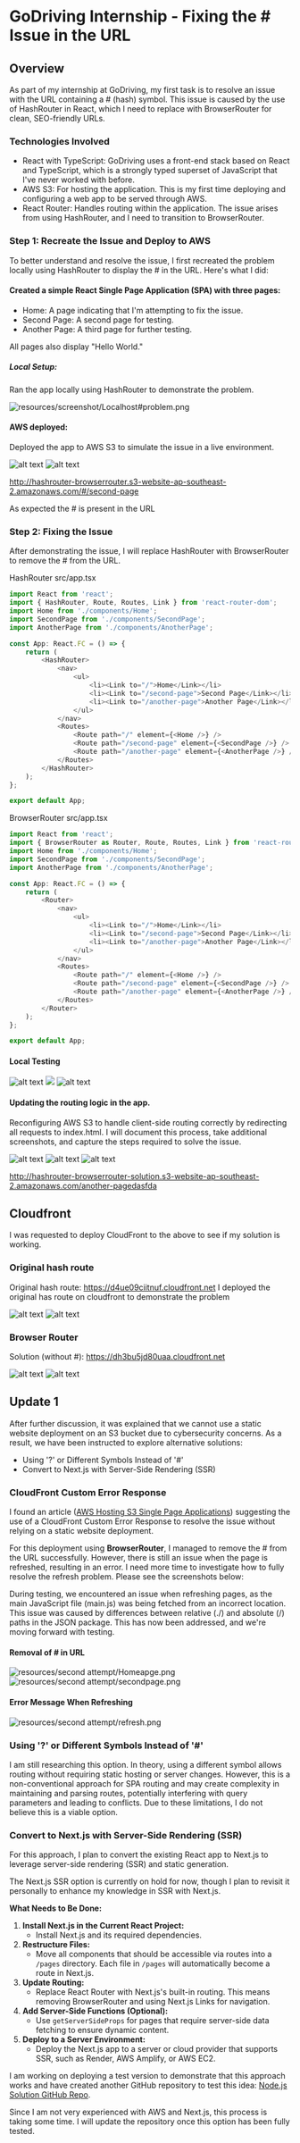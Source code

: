 
# GoDriving Internship - Fixing the # Issue in the URL

## Overview
As part of my internship at GoDriving, my first task is to resolve an issue with the URL containing a # (hash) symbol. This issue is caused by the use of HashRouter in React, which I need to replace with BrowserRouter for clean, SEO-friendly URLs.


### Technologies Involved

* React with TypeScript: GoDriving uses a front-end stack based on React and TypeScript, which is a strongly typed superset of JavaScript that I've never worked with before.
* AWS S3: For hosting the application. This is my first time deploying and configuring a web app to be served through AWS.
* React Router: Handles routing within the application. The issue arises from using HashRouter, and I need to transition to BrowserRouter.

### Step 1: Recreate the Issue and Deploy to AWS

To better understand and resolve the issue, I first recreated the problem locally using HashRouter to display the # in the URL. Here's what I did:

#### Created a simple React Single Page Application (SPA) with three pages:

* Home: A page indicating that I'm attempting to fix the issue.
* Second Page: A second page for testing.
* Another Page: A third page for further testing.

All pages also display "Hello World."

##### Local Setup:

Ran the app locally using HashRouter to demonstrate the problem.

![resources/screenshot/Localhost#problem.png](resources/screenshot/Localhostproblem.png)


#### AWS deployed: 

Deployed the app to AWS S3 to simulate the issue in a live environment.


![alt text](resources/screenshot/AWS_hasrouter_homepage.png)
![alt text](resources/screenshot/AWS_hasrouter_secondpage.png)

http://hashrouter-browserrouter.s3-website-ap-southeast-2.amazonaws.com/#/second-page

As expected the # is present in the URL

### Step 2: Fixing the Issue

After demonstrating the issue, I will replace HashRouter with BrowserRouter to remove the # from the URL. 

HashRouter src/app.tsx
``` js
import React from 'react';
import { HashRouter, Route, Routes, Link } from 'react-router-dom';
import Home from './components/Home';
import SecondPage from './components/SecondPage';
import AnotherPage from './components/AnotherPage';

const App: React.FC = () => {
    return (
        <HashRouter>
            <nav>
                <ul>
                    <li><Link to="/">Home</Link></li>
                    <li><Link to="/second-page">Second Page</Link></li>
                    <li><Link to="/another-page">Another Page</Link></li>
                </ul>
            </nav>
            <Routes>
                <Route path="/" element={<Home />} />
                <Route path="/second-page" element={<SecondPage />} />
                <Route path="/another-page" element={<AnotherPage />} />
            </Routes>
        </HashRouter>
    );
};

export default App;
```


BrowserRouter src/app.tsx
``` js 
import React from 'react';
import { BrowserRouter as Router, Route, Routes, Link } from 'react-router-dom';
import Home from './components/Home';
import SecondPage from './components/SecondPage';
import AnotherPage from './components/AnotherPage';

const App: React.FC = () => {
    return (
        <Router>
            <nav>
                <ul>
                    <li><Link to="/">Home</Link></li>
                    <li><Link to="/second-page">Second Page</Link></li>
                    <li><Link to="/another-page">Another Page</Link></li>
                </ul>
            </nav>
            <Routes>
                <Route path="/" element={<Home />} />
                <Route path="/second-page" element={<SecondPage />} />
                <Route path="/another-page" element={<AnotherPage />} />
            </Routes>
        </Router>
    );
};

export default App;
```

#### Local Testing
![alt text](resources/screenshot/localtesting_browserhostin_home.png)
![](resources/screenshot/localtesting_browserhostin_secondpage.png)
![alt text](resources/screenshot/localtesting_browserhostin_anotherpage.png)

#### Updating the routing logic in the app.
Reconfiguring AWS S3 to handle client-side routing correctly by redirecting all requests to index.html.
I will document this process, take additional screenshots, and capture the steps required to solve the issue.

![alt text](resources/screenshot/localtesting_browserhostin_anotherpage.png) ![alt text](resources/screenshot/localtesting_browserhostin_home.png) ![alt text](resources/screenshot/localtesting_browserhostin_secondpage.png)

http://hashrouter-browserrouter-solution.s3-website-ap-southeast-2.amazonaws.com/another-pagedasfda

## Cloudfront

I was requested to deploy CloudFront to the above to see if my solution is working. 


### Original hash route
Original hash route: https://d4ue09ciitnuf.cloudfront.net
I deployed the original has route on cloudfront to demonstrate the problem 

![alt text](resources/screenshot/cloudfront_hashroute_homepage.png) ![alt text](resources/screenshot/cloudfront_hashroute_ssecondpage.png)

### Browser Router  
Solution (without #): https://dh3bu5jd80uaa.cloudfront.net

![alt text](resources/screenshot/Cloudfron_solution_homepage.png) ![alt text](resources/screenshot/Cloudfron_solution_secondpage.png)

## Update 1
After further discussion, it was explained that we cannot use a static website deployment on an S3 bucket due to cybersecurity concerns. As a result, we have been instructed to explore alternative solutions:

* Using '?' or Different Symbols Instead of '#'
* Convert to Next.js with Server-Side Rendering (SSR)

### CloudFront Custom Error Response
I found an article ([AWS Hosting S3 Single Page Applications](https://zirkelc.dev/posts/aws-hosting-s3-single-page-applications)) suggesting the use of a CloudFront Custom Error Response to resolve the issue without relying on a static website deployment. 

For this deployment using **BrowserRouter**, I managed to remove the # from the URL successfully. However, there is still an issue when the page is refreshed, resulting in an error. I need more time to investigate how to fully resolve the refresh problem. Please see the screenshots below:

During testing, we encountered an issue when refreshing pages, as the main JavaScript file (main.js) was being fetched from an incorrect location. This issue was caused by differences between relative (./) and absolute (/) paths in the JSON package. This has now been addressed, and we're moving forward with testing.


#### Removal of # in URL
![resources/second attempt/Homeapge.png](<resources/second attempt/Homeapge.png>)
![resources/second attempt/secondpage.png](<resources/second attempt/secondpage.png>)

#### Error Message When Refreshing
![resources/second attempt/refresh.png](<resources/second attempt/refresh.png>)

### Using '?' or Different Symbols Instead of '#'
I am still researching this option. In theory, using a different symbol allows routing without requiring static hosting or server changes. However, this is a non-conventional approach for SPA routing and may create complexity in maintaining and parsing routes, potentially interfering with query parameters and leading to conflicts. Due to these limitations, I do not believe this is a viable option.

### Convert to Next.js with Server-Side Rendering (SSR)
For this approach, I plan to convert the existing React app to Next.js to leverage server-side rendering (SSR) and static generation.

The Next.js SSR option is currently on hold for now, though I plan to revisit it personally to enhance my knowledge in SSR with Next.js.

**What Needs to Be Done:**
1. **Install Next.js in the Current React Project:** 
   - Install Next.js and its required dependencies.
2. **Restructure Files:** 
   - Move all components that should be accessible via routes into a `/pages` directory. Each file in `/pages` will automatically become a route in Next.js.
3. **Update Routing:** 
   - Replace React Router with Next.js's built-in routing. This means removing BrowserRouter and using Next.js Links for navigation.
4. **Add Server-Side Functions (Optional):** 
   - Use `getServerSideProps` for pages that require server-side data fetching to ensure dynamic content.
5. **Deploy to a Server Environment:** 
   - Deploy the Next.js app to a server or cloud provider that supports SSR, such as Render, AWS Amplify, or AWS EC2.

I am working on deploying a test version to demonstrate that this approach works and have created another GitHub repository to test this idea: [Node.js Solution GitHub Repo](https://github.com/gysagsohn/nodejs-solution). 

Since I am not very experienced with AWS and Next.js, this process is taking some time. I will update the repository once this option has been fully tested.
 